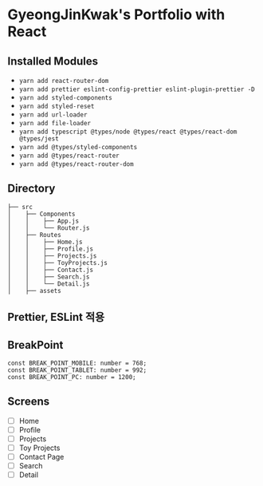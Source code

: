 # GyeongJinKwak's Portfolio with React

## Installed Modules

- `yarn add react-router-dom`
- `yarn add prettier eslint-config-prettier eslint-plugin-prettier -D`
- `yarn add styled-components`
- `yarn add styled-reset`
- `yarn add url-loader`
- `yarn add file-loader`
- `yarn add typescript @types/node @types/react @types/react-dom @types/jest`
- `yarn add @types/styled-components`
- `yarn add @types/react-router`
- `yarn add @types/react-router-dom`

## Directory

```
├── src
│    ├── Components
│    │    ├── App.js
│    │    └── Router.js
│    ├── Routes
│    │    ├── Home.js
│    │    ├── Profile.js
│    │    ├── Projects.js
│    │    ├── ToyProjects.js
│    │    ├── Contact.js
│    │    ├── Search.js
│    │    └── Detail.js
│    ├── assets
```

## Prettier, ESLint 적용

## BreakPoint

```
const BREAK_POINT_MOBILE: number = 768;
const BREAK_POINT_TABLET: number = 992;
const BREAK_POINT_PC: number = 1200;
```

## Screens

- [ ] Home
- [ ] Profile
- [ ] Projects
- [ ] Toy Projects
- [ ] Contact Page
- [ ] Search
- [ ] Detail
